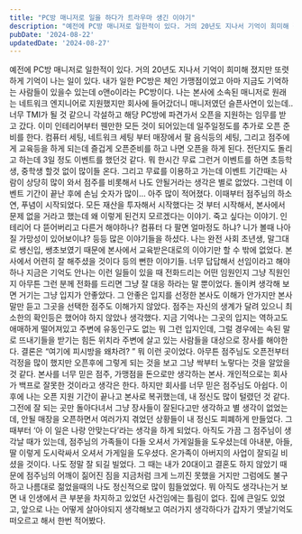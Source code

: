 ```yaml
---
title: "PC방 매니저로 일을 하다가 트라우마 생긴 이야기"
description: "예전에 PC방 매니저로 일한적이 있다. 거의 20년도 지나서 기억이 희미해 졌지만 또렷하게 기억이 나는 일이 있다. 내가 일한 PC방은 체인 가맹점이었고 아마 지금도 기억하는 사람들이 있을수 있는데 o앤o이라는 PC방이다. 나는 본사에 소속된 매니저로 원래는 네트워크 엔지니어로 지원했지..."
pubDate: '2024-08-22'
updatedDate: '2024-08-27'
---
```


예전에 PC방 매니저로 일한적이 있다.
거의 20년도 지나서 기억이 희미해 졌지만 또렷하게 기억이 나는 일이 있다.
내가 일한 PC방은 체인 가맹점이었고 아마 지금도 기억하는 사람들이 있을수 있는데 o앤o이라는 PC방이다.
나는 본사에 소속된 매니저로 원래는 네트워크 엔지니어로 지원했지만 회사에 들어갔더니 매니저였던 슬픈사연이 있는데..
너무 TMI가 될 것 같으니 각설하고 해당 PC방에 파견가서 오픈을 지원하는 임무를 받고 갔다.
이미 인테리어부터 웬만한 모든 것이 되어있는데 일주일정도를 추가로 오픈 준비를 한다.
컴퓨터 세팅, 네트워크 세팅 부터 매장에서 팔 음식등의 세팅, 그리고 점주에게 교육등을 하게 되는데 즐겁게 오픈준비를 하고 나면 오픈을 하게 된다.
전단지도 돌리고 하는데 3일 정도 이벤트를 했던것 같다.
뭐 한시간 무료 그런거 이벤트를 하면 초등학생, 중학생 할것 없이 많이들 온다.
그리고 무료를 이용하고 가는데 이벤트 기간때는 사람이 상당히 많이 와서 점주를 비롯해서 나도 안될거라는 생각은 별로 없었다.
그런데 이벤트 기간이 끝난 후에 손님 숫자가 많이… 아주 많이 적어졌다.
이때부터 점주님의 하소연, 푸념이 시작되었다.
모든 재산을 투자해서 시작했다는 것 부터 시작해서, 본사에서 문제 없을 거라고 했는데 왜 이렇게 된건지 모르겠다는 이야기.
죽고 싶다는 이야기.
인테리어 다 뜯어버리고 다른거 해야하나?
컴퓨터 다 팔면 얼마정도 하냐?
니가 볼때 나아질 가망성이 있어보이냐?
등등 많은 이야기들을 하셨다.
나는 완전 사회 초년생, 말그대로 쌩신입, 쌩초보였기 때문에 본사에서 교육받은대로의 이야기만 할 수 밖에 없었다.
본사에서 어련히 잘 해주셨을 것이다 등의 뻔한 이야기들.
너무 답답해서 선임이라고 해야하나 지금은 기억도 안나는 이런 일들이 있을 때 전화드리는 어떤 임원인지 그냥 직원인지 아무튼 그런 분께 전화를 드리면 그냥 잘 대응 하라는 말 뿐이었다.
돌이켜 생각해 보면 거기는 그냥 입지가 안좋았다.
그 안좋은 입지를 선정한 본사도 이해가 안가지만 본사말만 듣고 그곳을 선택한 점주도 이해가지 않았다.
점주는 자신의 생계가 달려 있으니 최소한의 확인등은 했어야 하지 않았나 생각했다.
지금 기억나는 그곳의 입지는 역하고도 애매하게 떨어져있고 주변에 유동인구도 없는 뭐 그런 입지인데, 그럴 경우에는 속된 말로 뜨내기들을 받기는 힘든 위치라 주변에 살고 있는 사람들을 대상으로 장사를 해야한다.
결론은 “여기에 피시방을 왜차려?
” 뭐 이런 곳이었다.
아무튼 점주님도 오픈전부터 걱정을 많이 했지만 오픈후에 그렇게 되는 것을 보고 그냥 싹부터 노랗다는 것을 알았을 것 같다.
본사를 너무 믿은 점주, 가맹점을 돈으로만 생각하는 본사.
개인적으로는 회사가 백프로 잘못한 것이라고 생각은 한다.
하지만 회사를 너무 믿은 점주님도 아쉽다.
이후에 나는 오픈 지원 기간이 끝나고 본사로 복귀했는데, 내 정신도 많이 털렸던 것 같다.
그전에 잘 되는 곳만 돌아다녀서 그냥 장사들이 잘된다고만 생각하고 별 생각이 없었는데, 안될 매장을 오픈하면서 여러가지 겪었던 상황들이 내 정신도 피폐하게 만들었다.
그때부터 ‘아 이 일은 나랑 안맞는다’라는 생각을 하게 되었다.
아직도 가끔 그 점주님이 생각날 때가 있는데, 점주님의 가족들이 다들 오셔서 가게일들을 도우셨는데 아내분, 아들, 딸 이렇게 도시락싸서 오셔서 가게일을 도우셨다. 온가족이 아버지의 사업이 잘되길 비셨을 것이다. 나도 정말 잘 되길 빌었다. 그 때는 내가 20대이고 결혼도 하지 않았기 때문에 점주님의 어깨이 짊어진 짐을 지금처럼 크게 느끼진 못했을 거지만 그럼에도 불구하고 나름대로 젊었을때의 나도 정신적으로 많이 힘들었었다. 뭐 아직도 생각나는거 보면 내 인생에서 큰 부분을 차지하고 있었던 사건임에는 틀림이 없다.
집에 큰일도 있었고, 앞으로 나는 어떻게 살아야되지 생각해보고 여러가지 생각하다가 갑자기 옛날기억도 떠오르고 해서 한번 적어봤다.